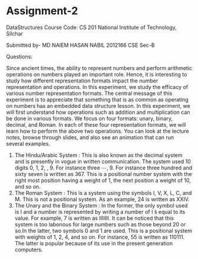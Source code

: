 # Assignment-2
DataStructures
Course Code: CS 201
National Institute of Technology, Silchar

Submitted by-
MD NAIEM HASAN NABIL
2012166
CSE Sec-B

Questions:

Since ancient times, the ability to represent numbers and perform arithmetic operations on numbers played an important role. Hence, it is interesting to study how different representation formats impact the number representation and operations. In this experiment, we study the efficacy of various number representation formats. The central message of this experiment is to appreciate that something that is as common as operating on numbers has an embedded data structure lesson. In this experiment, we will first understand how operations such as addition and multiplication can be done in various formats. We focus on four formats: unary, binary, decimal, and Roman. In each of these four representation formats, we will learn how to perform the above two operations. You can look at the lecture notes, browse through slides, and also see an animation that can run several examples.

1. The Hindu/Arabic System : This is also known as the decimal system and is presently in vogue in written communication. The system used 10 digits 0, 1, 2, , 9. For instance three ⋯, 9. For instance three hundred and sixty seven is written as 367. This is a positional number system with the right most position having a weight of 1, the next position a weight of 10, and so on.
2. The Roman System : This is a system using the symbols I, V, X, L, C, and M. This is not a positional system. As an example, 24 is written as XXIV.
3. The Unary and the Binary System : In the former, the only symbol used is I and a number is represented by writing a number of I ́s equal to its value. For example, 7 is written as IIIIIII. It can be noticed that this system is too laborious for large numbers such as those beyond 20 or so.In the latter, two symbols 0 and 1 are used. This is a positional system with weights of 1, 2, 4, and so on. For instance, 55 is written as 110111. The latter is popular because of its use in the present generation computers.

